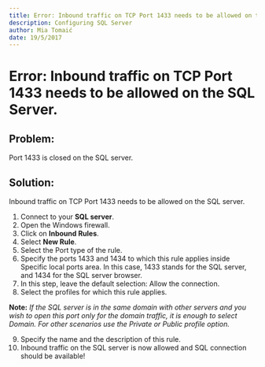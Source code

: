 ```yaml
---
title: Error: Inbound traffic on TCP Port 1433 needs to be allowed on the SQL Server.
description: Configuring SQL Server
author: Mia Tomaić
date: 19/5/2017
---
```


# Error: Inbound traffic on TCP Port 1433 needs to be allowed on the SQL Server.

## Problem:
Port 1433 is closed on the SQL server.
## Solution:
Inbound traffic on TCP Port 1433 needs to be allowed on the SQL server.
1. Connect to your **SQL server**.
2. Open the Windows firewall.
3. Click on **Inbound Rules**.
4. Select **New Rule**.
5. Select the Port type of the rule.
6. Specify the ports 1433 and 1434 to which this rule applies inside Specific local ports area. In this case, 1433 stands for the SQL server, and 1434 for the SQL server browser.
7. In this step, leave the default selection: Allow the connection.
8. Select the profiles for which this rule applies.

**Note:** *If the SQL server is in the same domain with other servers and you wish to open this port only for the domain traffic, it is enough to select Domain. For other scenarios use the Private or Public profile option.*

9. Specify the name and the description of this rule.
10. Inbound traffic on the SQL server is now allowed and SQL connection should be available!